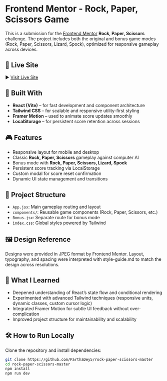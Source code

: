 # Frontend Mentor - Rock, Paper, Scissors Game

This is a submission for the [Frontend Mentor](https://www.frontendmentor.io) **Rock, Paper, Scissors** challenge. The project includes both the original and bonus game modes (Rock, Paper, Scissors, Lizard, Spock), optimized for responsive gameplay across devices.

## 🚀 Live Site

▶ [Visit Live Site](https://parthadey5.github.io/rock-paper-scissors-master)

## 🧠 Built With

- **React (Vite)** – for fast development and component architecture
- **Tailwind CSS** – for scalable and responsive utility-first styling
- **Framer Motion** – used to animate score updates smoothly
- **LocalStorage** – for persistent score retention across sessions

## 🎮 Features

- Responsive layout for mobile and desktop
- Classic **Rock, Paper, Scissors** gameplay against computer AI
- Bonus mode with **Rock, Paper, Scissors, Lizard, Spock**
- Persistent score tracking via LocalStorage
- Custom modal for score reset confirmation
- Dynamic UI state management and transitions

## 📂 Project Structure

- `App.jsx`: Main gameplay routing and layout
- `components/`: Reusable game components (Rock, Paper, Scissors, etc.)
- `Bonus.jsx`: Separate route for bonus mode
- `index.css`: Global styles powered by Tailwind

## 🖼️ Design Reference

Designs were provided in JPEG format by Frontend Mentor. Layout, typography, and spacing were interpreted with style-guide.md to match the design across resolutions.

## 📝 What I Learned

- Deepened understanding of React’s state flow and conditional rendering
- Experimented with advanced Tailwind techniques (responsive units, dynamic classes, custom cursor logic)
- Integrated Framer Motion for subtle UI feedback without over-complication
- Improved project structure for maintainability and scalability

## 🛠️ How to Run Locally

Clone the repository and install dependencies:

```bash
git clone https://github.com/ParthaDey5/rock-paper-scissors-master
cd rock-paper-scissors-master
npm install
npm run dev
